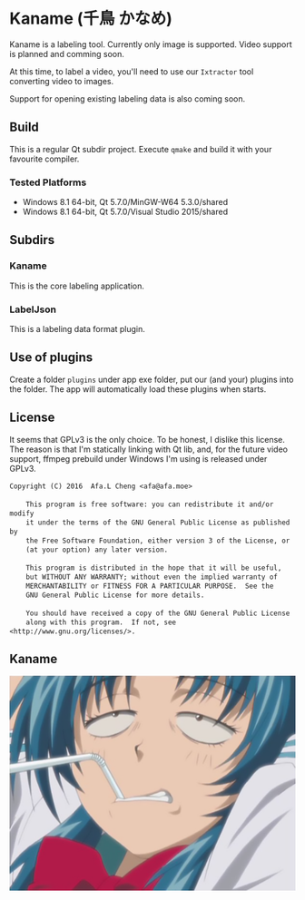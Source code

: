 # Kaname (千鳥 かなめ)

Kaname is a labeling tool. Currently only image is supported. Video support is planned and comming soon.

At this time, to label a video, you'll need to use our `Ixtractor` tool converting video to images. 

Support for opening existing labeling data is also coming soon.

## Build
This is a regular Qt subdir project. Execute `qmake` and build it with your favourite compiler.

### Tested Platforms

* Windows 8.1 64-bit, Qt 5.7.0/MinGW-W64 5.3.0/shared
* Windows 8.1 64-bit, Qt 5.7.0/Visual Studio 2015/shared

## Subdirs

### Kaname
This is the core labeling application.

### LabelJson
This is a labeling data format plugin.

## Use of plugins
Create a folder `plugins` under app exe folder, put our (and your) plugins into the folder. The app will automatically load these plugins when starts.

## License
It seems that GPLv3 is the only choice. To be honest, I dislike this license. The reason is that I'm statically linking with Qt lib, 
and, for the future video support, ffmpeg prebuild under Windows I'm using is released under GPLv3.

```
Copyright (C) 2016  Afa.L Cheng <afa@afa.moe>

    This program is free software: you can redistribute it and/or modify
    it under the terms of the GNU General Public License as published by
    the Free Software Foundation, either version 3 of the License, or
    (at your option) any later version.

    This program is distributed in the hope that it will be useful,
    but WITHOUT ANY WARRANTY; without even the implied warranty of
    MERCHANTABILITY or FITNESS FOR A PARTICULAR PURPOSE.  See the
    GNU General Public License for more details.

    You should have received a copy of the GNU General Public License
    along with this program.  If not, see <http://www.gnu.org/licenses/>.
```  

## Kaname
![千鳥 かなめ](Kaname.png)